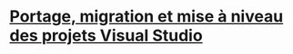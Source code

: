 # [Portage, migration et mise à niveau des projets Visual Studio](port-migrate-and-upgrade-visual-studio-projects.md)
